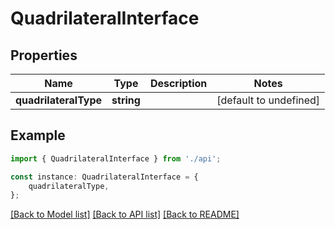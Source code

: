 # QuadrilateralInterface


## Properties

Name | Type | Description | Notes
------------ | ------------- | ------------- | -------------
**quadrilateralType** | **string** |  | [default to undefined]

## Example

```typescript
import { QuadrilateralInterface } from './api';

const instance: QuadrilateralInterface = {
    quadrilateralType,
};
```

[[Back to Model list]](../README.md#documentation-for-models) [[Back to API list]](../README.md#documentation-for-api-endpoints) [[Back to README]](../README.md)
